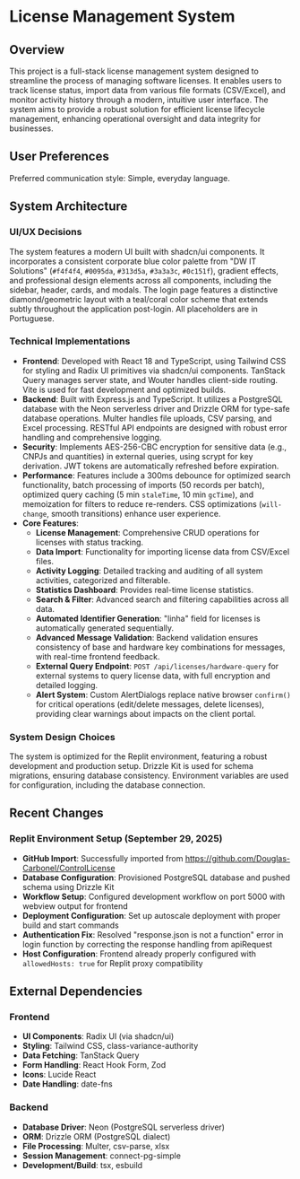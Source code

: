 # License Management System

## Overview

This project is a full-stack license management system designed to streamline the process of managing software licenses. It enables users to track license status, import data from various file formats (CSV/Excel), and monitor activity history through a modern, intuitive user interface. The system aims to provide a robust solution for efficient license lifecycle management, enhancing operational oversight and data integrity for businesses.

## User Preferences

Preferred communication style: Simple, everyday language.

## System Architecture

### UI/UX Decisions
The system features a modern UI built with shadcn/ui components. It incorporates a consistent corporate blue color palette from "DW IT Solutions" (`#f4f4f4`, `#0095da`, `#313d5a`, `#3a3a3c`, `#0c151f`), gradient effects, and professional design elements across all components, including the sidebar, header, cards, and modals. The login page features a distinctive diamond/geometric layout with a teal/coral color scheme that extends subtly throughout the application post-login. All placeholders are in Portuguese.

### Technical Implementations
- **Frontend**: Developed with React 18 and TypeScript, using Tailwind CSS for styling and Radix UI primitives via shadcn/ui components. TanStack Query manages server state, and Wouter handles client-side routing. Vite is used for fast development and optimized builds.
- **Backend**: Built with Express.js and TypeScript. It utilizes a PostgreSQL database with the Neon serverless driver and Drizzle ORM for type-safe database operations. Multer handles file uploads, CSV parsing, and Excel processing. RESTful API endpoints are designed with robust error handling and comprehensive logging.
- **Security**: Implements AES-256-CBC encryption for sensitive data (e.g., CNPJs and quantities) in external queries, using scrypt for key derivation. JWT tokens are automatically refreshed before expiration.
- **Performance**: Features include a 300ms debounce for optimized search functionality, batch processing of imports (50 records per batch), optimized query caching (5 min `staleTime`, 10 min `gcTime`), and memoization for filters to reduce re-renders. CSS optimizations (`will-change`, smooth transitions) enhance user experience.
- **Core Features**:
    - **License Management**: Comprehensive CRUD operations for licenses with status tracking.
    - **Data Import**: Functionality for importing license data from CSV/Excel files.
    - **Activity Logging**: Detailed tracking and auditing of all system activities, categorized and filterable.
    - **Statistics Dashboard**: Provides real-time license statistics.
    - **Search & Filter**: Advanced search and filtering capabilities across all data.
    - **Automated Identifier Generation**: "linha" field for licenses is automatically generated sequentially.
    - **Advanced Message Validation**: Backend validation ensures consistency of base and hardware key combinations for messages, with real-time frontend feedback.
    - **External Query Endpoint**: `POST /api/licenses/hardware-query` for external systems to query license data, with full encryption and detailed logging.
    - **Alert System**: Custom AlertDialogs replace native browser `confirm()` for critical operations (edit/delete messages, delete licenses), providing clear warnings about impacts on the client portal.

### System Design Choices
The system is optimized for the Replit environment, featuring a robust development and production setup. Drizzle Kit is used for schema migrations, ensuring database consistency. Environment variables are used for configuration, including the database connection.

## Recent Changes

### Replit Environment Setup (September 29, 2025)
- **GitHub Import**: Successfully imported from https://github.com/Douglas-Carbonel/ControlLicense
- **Database Configuration**: Provisioned PostgreSQL database and pushed schema using Drizzle Kit
- **Workflow Setup**: Configured development workflow on port 5000 with webview output for frontend
- **Deployment Configuration**: Set up autoscale deployment with proper build and start commands
- **Authentication Fix**: Resolved "response.json is not a function" error in login function by correcting the response handling from apiRequest
- **Host Configuration**: Frontend already properly configured with `allowedHosts: true` for Replit proxy compatibility

## External Dependencies

### Frontend
- **UI Components**: Radix UI (via shadcn/ui)
- **Styling**: Tailwind CSS, class-variance-authority
- **Data Fetching**: TanStack Query
- **Form Handling**: React Hook Form, Zod
- **Icons**: Lucide React
- **Date Handling**: date-fns

### Backend
- **Database Driver**: Neon (PostgreSQL serverless driver)
- **ORM**: Drizzle ORM (PostgreSQL dialect)
- **File Processing**: Multer, csv-parse, xlsx
- **Session Management**: connect-pg-simple
- **Development/Build**: tsx, esbuild